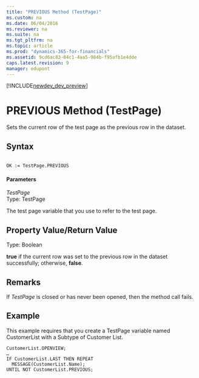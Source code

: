 ```yaml
---
title: "PREVIOUS Method (TestPage)"
ms.custom: na
ms.date: 06/04/2016
ms.reviewer: na
ms.suite: na
ms.tgt_pltfrm: na
ms.topic: article
ms.prod: "dynamics-365-for-financials"
ms.assetid: 9cd6ac83-84c1-4aa5-984b-f95afb1e4dde
caps.latest.revision: 9
manager: edupont
---
```


[!INCLUDE[newdev_dev_preview](../includes/newdev_dev_preview.md)]

# PREVIOUS Method (TestPage)
Sets the current row of the test page as the previous row in the dataset.  
  
## Syntax  
  
```  
  
OK := TestPage.PREVIOUS  
```  
  
#### Parameters  
 *TestPage*  
 Type: TestPage  
  
 The test page variable that you use to refer to the test page.  
  
## Property Value/Return Value  
 Type: Boolean  
  
 **true** if the current row was set to the previous row in the dataset successfully; otherwise, **false**.  
  
## Remarks  
 If *TestPage* is closed or has never been opened, then the method call fails.  
  
## Example  
 This example requires that you create a TestPage variable named CustomerList with a Subtype of Customer List.  
  
```  
CustomerList.OPENVIEW;  
…  
IF CustomerList.LAST THEN REPEAT  
  MESSAGE(CustomerList.Name);  
UNTIL NOT CustomerList.PREVIOUS;  
  
```